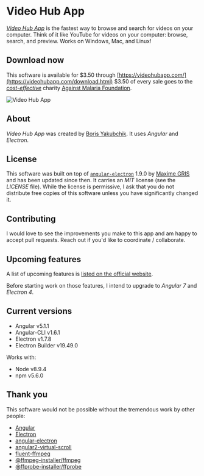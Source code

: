 # Video Hub App

[*Video Hub App*](https://videohubapp.com/) is the fastest way to browse and search for videos on your computer. Think of it like YouTube for videos on your computer: browse, search, and preview. Works on Windows, Mac, and Linux!

## Download now

This software is available for $3.50 through [https://videohubapp.com/](https://videohubapp.com/download.html)
$3.50 of every sale goes to the [_cost-effective_](https://www.givewell.org/charities/top-charities) charity [Against Malaria Foundation](https://www.againstmalaria.com/).

![Video Hub App](https://videohubapp.com/images/4.jpg)

## About

*Video Hub App* was created by [Boris Yakubchik](https://videohubapp.com/about.html). It uses _Angular_ and _Electron_.

## License

This software was built on top of [`angular-electron`](https://github.com/angular/angular) 1.9.0 by [Maxime GRIS](https://github.com/maximegris) and has been updated since then. It carries an _MIT_ license (see the _LICENSE_ file). While the license is permissive, I ask that you do not distribute free copies of this software unless you have significantly changed it.

## Contributing

I would love to see the improvements you make to this app and am happy to accept pull requests. Reach out if you'd like to coordinate / collaborate.

## Upcoming features

A list of upcoming features is [listed on the official website](https://videohubapp.com/future.html).

Before starting work on those features, I intend to upgrade to _Angular 7_ and _Electron 4_.

## Current versions

- Angular v5.1.1
- Angular-CLI v1.6.1
- Electron v1.7.8
- Electron Builder v19.49.0

Works with:

- Node v8.9.4
- npm v5.6.0

## Thank you

This software would not be possible without the tremendous work by other people:

 - [Angular](https://github.com/angular/angular)
 - [Electron](https://github.com/electron/electron)
 - [angular-electron](https://github.com/maximegris/angular-electron)
 - [angular2-virtual-scroll](https://www.npmjs.com/package/angular2-virtual-scroll)
 - [fluent-ffmpeg](https://github.com/fluent-ffmpeg/node-fluent-ffmpeg)
 - [@ffmpeg-installer/ffmpeg](https://www.npmjs.com/package/@ffmpeg-installer/ffmpeg)
 - [@ffprobe-installer/ffprobe](https://www.npmjs.com/package/@ffprobe-installer/ffprobe)
